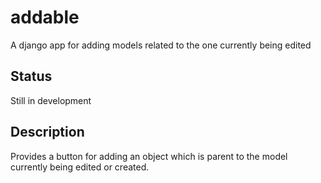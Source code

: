 # addable
A django app for adding models related to the one currently being edited
## Status
Still in development
## Description
Provides a button for adding an object which is parent to the model currently being edited or created.
